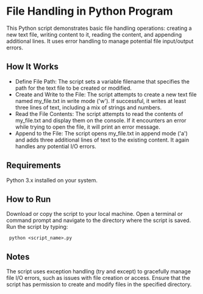 # File Handling in Python Program
This Python script demonstrates basic file handling operations: creating a new text file, writing content to it, reading the content, and appending additional lines. It uses error handling to manage potential file input/output errors.

## How It Works
- Define File Path:
The script sets a variable filename that specifies the path for the text file to be created or modified.
- Create and Write to the File:
The script attempts to create a new text file named my_file.txt in write mode ('w'). If successful, it writes at least three lines of text, including a mix of strings and numbers.
- Read the File Contents:
The script attempts to read the contents of my_file.txt and display them on the console. If it encounters an error while trying to open the file, it will print an error message.
- Append to the File:
The script opens my_file.txt in append mode ('a') and adds three additional lines of text to the existing content. It again handles any potential I/O errors.

## Requirements
Python 3.x installed on your system.
## How to Run
Download or copy the script to your local machine.
Open a terminal or command prompt and navigate to the directory where the script is saved.
Run the script by typing:

<code> python <script_name>.py </code>
 
## Notes
The script uses exception handling (try and except) to gracefully manage file I/O errors, such as issues with file creation or access.
Ensure that the script has permission to create and modify files in the specified directory.
